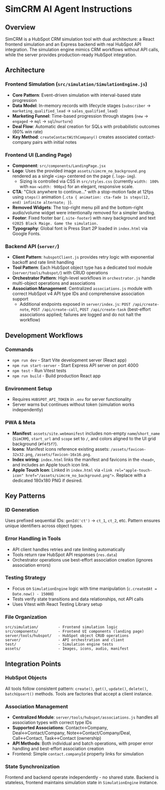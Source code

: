 # SimCRM AI Agent Instructions

## Overview
SimCRM is a HubSpot CRM simulation tool with dual architecture: a React frontend simulation and an Express backend with real HubSpot API integration. The simulation engine mimics CRM workflows without API calls, while the server provides production-ready HubSpot integration.

## Architecture

### Frontend Simulation (`src/simulation/SimulationEngine.js`)
- **Core Pattern**: Event-driven simulation with interval-based state progression
- **Data Model**: In-memory records with lifecycle stages (`subscriber` → `marketing_qualified_lead` → `sales_qualified_lead`)
- **Marketing Funnel**: Time-based progression through stages (`new` → `engaged` → `mql` → `sql`/`nurture`)
- **Deal Flow**: Automatic deal creation for SQLs with probabilistic outcomes (60% win rate)
- **Key Method**: `createContactWithCompany()` creates associated contact-company pairs with initial notes

### Frontend UI (Landing Page)
- **Component**: `src/components/LandingPage.jsx`
- **Logo**: Uses the provided image `assets/simcrm_no_background.png` rendered as a single `<img>` centered on the page (`.logo-img`).
	- Sizing is controlled via CSS in `src/styles.css` (currently `width: 100%` with `max-width: 900px`) for an elegant, responsive scale.
- **CTA**: "Click anywhere to continue..." with a stop-motion fade at 12fps using `steps()` animation (`.cta { animation: cta-fade 1s steps(12, end) infinite alternate; }`).
- **Removed Widgets**: The top-right menu pill and the bottom-right audio/volume widget were intentionally removed for a simpler landing.
- **Footer**: Fixed footer bar (`.site-footer`) with navy background and text `©️2025 Black Maige. Game the simulation.`
- **Typography**: Global font is Press Start 2P loaded in `index.html` via Google Fonts.

### Backend API (`server/`)
- **Client Pattern**: `hubspotClient.js` provides retry logic with exponential backoff and rate limit handling
- **Tool Pattern**: Each HubSpot object type has a dedicated tool module (`server/tools/hubspot/`) with CRUD operations
- **Orchestrator Pattern**: High-level workflows in `orchestrator.js` handle multi-object operations and associations
- **Association Management**: Centralized `associations.js` module with correct HubSpot v4 API type IDs and comprehensive association support
	- Additional endpoints exposed in `server/index.js`: `POST /api/create-note`, `POST /api/create-call`, `POST /api/create-task` (best-effort associations applied; failures are logged and do not halt the workflow)

## Development Workflows

### Commands
- `npm run dev` - Start Vite development server (React app)
- `npm run start-server` - Start Express API server on port 4000
- `npm test` - Run Vitest tests
- `npm run build` - Build production React app

### Environment Setup
- Requires `HUBSPOT_API_TOKEN` in `.env` for server functionality
- Server warns but continues without token (simulation works independently)

### PWA & Meta
- **Manifest**: `assets/site.webmanifest` includes non-empty `name`/`short_name` (`SimCRM`), `start_url` and `scope` set to `/`, and colors aligned to the UI grid background (`#f4f5f7`).
- **Icons**: Manifest icons reference existing assets: `/assets/favicon-32x32.png`, `/assets/favicon-16x16.png`.
- **Index wiring**: `index.html` links the manifest and favicons in the `<head>`, and includes an Apple touch icon link.
- **Apple Touch Icon**: Linked in `index.html` via `<link rel="apple-touch-icon" href="/assets/simcrm_no_background.png">`. Replace with a dedicated 180x180 PNG if desired.

## Key Patterns

### ID Generation
Uses prefixed sequential IDs: `genId('ct')` → `ct_1`, `ct_2`, etc. Pattern ensures unique identifiers across object types.

### Error Handling in Tools
- API client handles retries and rate limiting automatically
- Tools return raw HubSpot API responses (`res.data`)
- Orchestrator operations use best-effort association creation (ignores association errors)

### Testing Strategy
- Focus on `SimulationEngine` logic with time manipulation (`c.createdAt = Date.now() - 15000`)
- Tests verify state transitions and data relationships, not API calls
- Uses Vitest with React Testing Library setup

### File Organization
```
src/simulation/         - Frontend simulation logic
src/components/         - Frontend UI components (landing page)
server/tools/hubspot/   - HubSpot object CRUD operations
server/                 - API orchestration and client
test/                   - Simulation engine tests
assets/                 - Images, icons, audio, manifest
```

## Integration Points

### HubSpot Objects
All tools follow consistent pattern: `create()`, `get()`, `update()`, `delete()`, `batchUpsert()` methods. Tools are factories that accept a client instance.

### Association Management
- **Centralized Module**: `server/tools/hubspot/associations.js` handles all association types with correct type IDs
- **Supported Associations**: Contact↔Company, Deal↔Contact/Company, Note↔Contact/Company/Deal, Call↔Contact, Task↔Contact (ownership)
- **API Methods**: Both individual and batch operations, with proper error handling and best-effort association creation
- Frontend: Simple `contact.companyId` property links for simulation

### State Synchronization
Frontend and backend operate independently - no shared state. Backend is stateless, frontend maintains simulation state in `SimulationEngine` instance.